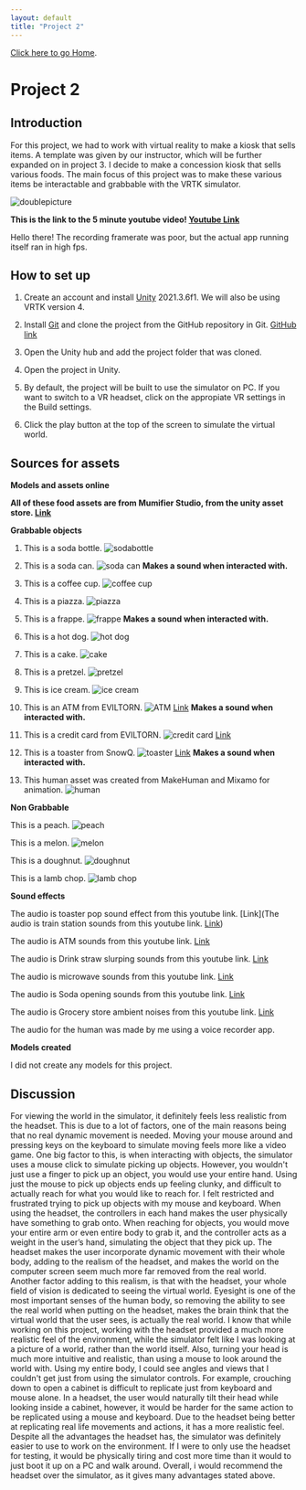 ```yaml
---
layout: default
title: "Project 2"
---
```

[Click here to go Home](./index.html).

# Project 2


## Introduction

For this project, we had to work with virtual reality to make a kiosk that sells items. A template was given by our instructor, which will be further expanded on in project 3. I decide to make a concession kiosk that sells various foods. The main focus of this project was to make these various items be interactable and grabbable with the VRTK simulator.


![doublepicture](/assets/images/proj2pics/kiosk.png)

**This is the link to the 5 minute youtube video! [Youtube Link](https://youtu.be/Mt5LGwpnPGM)**

Hello there! The recording framerate was poor, but the actual app running itself ran in high fps.


## How to set up
1. Create an account and install [Unity](https://unity.com/) 2021.3.6f1. We will also be using VRTK version 4.

2. Install [Git](https://git-scm.com/) and clone the project from the GitHub repository in Git. [GitHub link](https://github.com/Jamame/CS428Proj2)

3. Open the Unity hub and add the project folder that was cloned.

4. Open the project in Unity.

5. By default, the project will be built to use the simulator on PC. If you want to switch to a VR headset, click on the appropiate VR settings in the Build settings.

6. Click the play button at the top of the screen to simulate the virtual world.



## Sources for assets

**Models and assets online**

**All of these food assets are from Mumifier Studio, from the unity asset store. [Link](https://assetstore.unity.com/packages/3d/props/food/food-pack-free-demo-225294)**

**Grabbable objects**

1. This is a soda bottle. ![sodabottle](/assets/images/proj2pics/soda.png)

2. This is a soda can. ![soda can](/assets/images/proj2pics/sodacan.png) **Makes a sound when interacted with.**

3. This is a coffee cup. ![coffee cup](/assets/images/proj2pics/coffee%20cup.png) 

4. This is a piazza. ![piazza](/assets/images/proj2pics/pizza.png) 

5. This is a frappe. ![frappe](/assets/images/proj2pics/frappe.png) **Makes a sound when interacted with.**

6. This is a hot dog. ![hot dog](/assets/images/proj2pics/hotdog.png) 

7. This is a cake. ![cake](/assets/images/proj2pics/cake.png) 

8. This is a pretzel. ![pretzel](/assets/images/proj2pics/pretzel.png) 

9. This is ice cream. ![ice cream](/assets/images/proj2pics/icecream.png) 

10. This is an ATM from EVILTORN. ![ATM](/assets/images/proj2pics/atm.png) [Link](https://assetstore.unity.com/packages/3d/environments/urban/low-poly-atm-153420) **Makes a sound when interacted with.**

11. This is a credit card from EVILTORN. ![credit card](/assets/images/proj2pics/creditcard.png) [Link](https://assetstore.unity.com/packages/3d/environments/urban/low-poly-atm-153420)

12. This is a toaster from SnowQ. ![toaster](/assets/images/proj2pics/toaster.png) [Link](https://assetstore.unity.com/packages/3d/props/electronics/realistic-toaster-207649) **Makes a sound when interacted with.**

13. This human asset was created from MakeHuman and Mixamo for animation. ![human](/assets/images/proj2pics/human.png) 


**Non Grabbable**

This is a peach. ![peach](/assets/images/proj2pics/peach.png) 

This is a melon. ![melon](/assets/images/proj2pics/melon.png)

This is a doughnut. ![doughnut](/assets/images/proj2pics/donut.png) 

This is a lamb chop. ![lamb chop](/assets/images/proj2pics/lambchop.png) 


**Sound effects**

The audio is toaster pop sound effect from this youtube link. [Link](The audio is train station sounds from this youtube link. [Link](https://www.youtube.com/watch?v=s2NTvz8Pdkg&ab_channel=VariousArtists-Topic))

The audio is ATM sounds from this youtube link. [Link](https://www.youtube.com/watch?v=rBieiftqJEg&ab_channel=SoundAllMart)

The audio is Drink straw slurping sounds from this youtube link. [Link](https://www.youtube.com/watch?v=M5L7rE6qzfQ&ab_channel=SoundEffectsFactory)

The audio is microwave sounds from this youtube link. [Link](https://www.youtube.com/watch?v=I0PjJHd3Ii0&ab_channel=Aprisim)

The audio is Soda opening sounds from this youtube link. [Link](https://www.youtube.com/watch?v=1akdxt0ElGA&ab_channel=GVHSOUNDS)

The audio is Grocery store ambient noises from this youtube link. [Link](https://www.youtube.com/watch?v=WoxnL5dakyA&ab_channel=JeffHottman)

The audio for the human was made by me using a voice recorder app.

**Models created**

I did not create any models for this project.

## Discussion

For viewing the world in the simulator, it definitely feels less realistic from the headset. This is due to a lot of factors, one of the main reasons being that no real dynamic movement is needed. Moving your mouse around and pressing keys on the keyboard to simulate moving feels more like a video game. One big factor to this, is when interacting with objects, the simulator uses a mouse click to simulate picking up objects. However, you wouldn't just use a finger to pick up an object, you would use your entire hand. Using just the mouse to pick up objects ends up feeling clunky, and difficult to actually reach for what you would like to reach for. I felt restricted and frustrated trying to pick up objects with my mouse and keyboard. When using the headset, the controllers in each hand makes the user physically have something to grab onto. When reaching for objects, you would move your entire arm or even entire body to grab it, and the controller acts as a weight in the user’s hand, simulating the object that they pick up. The headset makes the user incorporate dynamic movement with their whole body, adding to the realism of the headset, and makes the world on the computer screen seem much more far removed from the real world. Another factor adding to this realism, is that with the headset, your whole field of vision is dedicated to seeing the virtual world. Eyesight is one of the most important senses of the human body, so removing the ability to see the real world when putting on the headset, makes the brain think that the virtual world that the user sees, is actually the real world. I know that while working on this project, working with the headset provided a much more realistic feel of the environment, while the simulator felt like I was looking at a picture of a world, rather than the world itself. Also, turning your head is much more intuitive and realistic, than using a mouse to look around the world with. Using my entire body, I could see angles and views that I couldn't get just from using the simulator controls. For example, crouching down to open a cabinet is difficult to replicate just from keyboard and mouse alone. In a headset, the user would naturally tilt their head while looking inside a cabinet, however, it would be harder for the same action to be replicated using a mouse and keyboard. Due to the headset being better at replicating real life movements and actions, it has a more realistic feel. Despite all the advantages the headset has, the simulator was definitely easier to use to work on the environment. If I were to only use the headset for testing, it would be physically tiring and cost more time than it would to just boot it up on a PC and walk around. Overall, i would recommend the headset over the simulator, as it gives many advantages stated above.